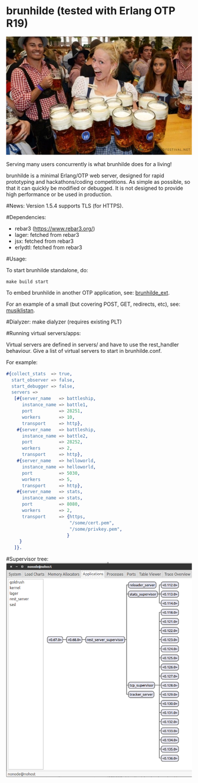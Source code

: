 brunhilde (tested with Erlang OTP R19)
=======

![alt tag](static/brunhilde.jpg)

Serving many users concurrently is what brunhilde does
for a living!

brunhilde is a minimal Erlang/OTP web server,
designed for rapid prototyping and hackathons/coding
competitions. As simple as possible, so that it can
quickly be modified or debugged. It is not designed
to provide high performance or be used in production.

#News:
Version 1.5.4 supports TLS (for HTTPS).

#Dependencies:
* rebar3 (https://www.rebar3.org/)
* lager: fetched from rebar3
* jsx: fetched from rebar3
* erlydtl: fetched from rebar3

#Usage:

To start brunhilde standalone, do:
```
make build start
```

To embed brunhilde in another OTP application, see:
[brunhilde_ext](https://github.com/ksallberg/brunhilde_ext).

For an example of a small (but covering POST, GET, redirects, etc), see:
[musiklistan](https://github.com/ksallberg/musiklistan).


#Dialyzer:
make dialyzer (requires existing PLT)

#Running virtual servers/apps:

Virtual servers are defined in servers/ and have to use the
rest_handler behaviour. Give a list of virtual servers to
start in brunhilde.conf.

For example:
```erlang
#{collect_stats  => true,
  start_observer => false,
  start_debugger => false,
  servers =>
   [#{server_name   => battleship,
      instance_name => battle1,
      port          => 28251,
      workers       => 10,
      transport     => http},
    #{server_name   => battleship,
      instance_name => battle2,
      port          => 28252,
      workers       => 2,
      transport     => http},
    #{server_name   => helloworld,
      instance_name => helloworld,
      port          => 5030,
      workers       => 5,
      transport     => http},
    #{server_name   => stats,
      instance_name => stats,
      port          => 8080,
      workers       => 2,
      transport     => {https,
                        "/some/cert.pem",
                        "/some/privkey.pem",
                       }
     }
   ]}.
```

#Supervisor tree:
![alt tag](static/sup_tree.png)
